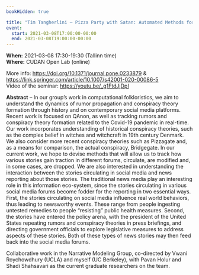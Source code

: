 ```yaml
---
bookHidden: true

title: "Tim Tangherlini – Pizza Party with Satan: Automated Methods for Conspiracy Theory Detection in Archival and Social Media"
event:
  start: 2021-03-08T17:00:00-00:00
  end: 2021-03-08T19:00:00-00:00
---
```


**When:** 2021-03-08 17:30-19:30 (Tallinn time)  
**Where:** CUDAN Open Lab (online)  
   
More info: https://doi.org/10.1371/journal.pone.0233879 & https://link.springer.com/article/10.1007/s42001-020-00086-5  
Video of the seminar: https://youtu.be/_g1FtdJjDpI  

<!--more-->
**Abstract** – In our group’s work in computational folkloristics, we aim to understand the dynamics of rumor propagation and conspiracy theory formation through history and on contemporary social media platforms. Recent work is focused on QAnon, as well as tracking rumors and conspiracy theory formation related to the Covid-19 pandemic in real-time. Our work incorporates understanding of historical conspiracy theories, such as the complex belief in witches and witchcraft in 19th century Denmark. We also consider more recent conspiracy theories such as Pizzagate and, as a means for comparison, the actual conspiracy, Bridgegate. In our current work, we hope to devise methods that will allow us to track how various stories gain traction in different forums, circulate, are modified and, in some cases, are dropped. We are also interested in understanding the interaction between the stories circulating in social media and news reporting about those stories. The traditional news media play an interesting role in this information eco-system, since the stories circulating in various social media forums become fodder for the reporting in two essential ways. First, the stories circulating on social media influence real world behaviors, thus leading to newsworthy events. These range from people ingesting untested remedies to people “resisting” public health measures. Second, the stories have entered the policy arena, with the president of the United States repeating rumors and conspiracy theories in press briefings, and directing government officials to explore legislative measures to address aspects of these stories. Both of these types of news stories may then feed back into the social media forums.  

Collaborative work in the Narrative Modeling Group, co-directed by Vwani Roychowdhury (UCLA) and myself (UC Berkeley), with Pavan Holur and Shadi Shahsavari as the current graduate researchers on the team.

